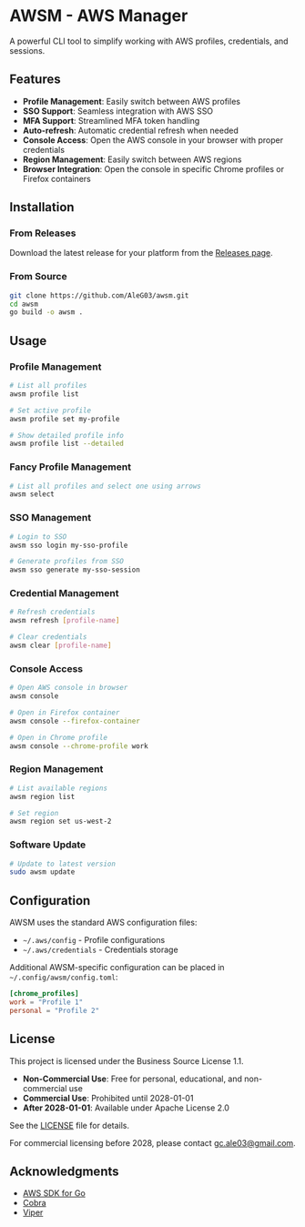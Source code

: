 # AWSM - AWS Manager

A powerful CLI tool to simplify working with AWS profiles, credentials, and sessions.

## Features

- **Profile Management**: Easily switch between AWS profiles
- **SSO Support**: Seamless integration with AWS SSO
- **MFA Support**: Streamlined MFA token handling
- **Auto-refresh**: Automatic credential refresh when needed
- **Console Access**: Open the AWS console in your browser with proper credentials
- **Region Management**: Easily switch between AWS regions
- **Browser Integration**: Open the console in specific Chrome profiles or Firefox containers

## Installation

### From Releases

Download the latest release for your platform from the [Releases page](https://github.com/AleG03/awsm/releases).

### From Source

```bash
git clone https://github.com/AleG03/awsm.git
cd awsm
go build -o awsm .
```

## Usage

### Profile Management

```bash
# List all profiles
awsm profile list

# Set active profile
awsm profile set my-profile

# Show detailed profile info
awsm profile list --detailed
```

### Fancy Profile Management

```bash
# List all profiles and select one using arrows
awsm select
```

### SSO Management

```bash
# Login to SSO
awsm sso login my-sso-profile

# Generate profiles from SSO
awsm sso generate my-sso-session
```

### Credential Management

```bash
# Refresh credentials
awsm refresh [profile-name]

# Clear credentials
awsm clear [profile-name]
```

### Console Access

```bash
# Open AWS console in browser
awsm console

# Open in Firefox container
awsm console --firefox-container

# Open in Chrome profile
awsm console --chrome-profile work
```

### Region Management

```bash
# List available regions
awsm region list

# Set region
awsm region set us-west-2
```

### Software Update

```bash
# Update to latest version
sudo awsm update
```

## Configuration

AWSM uses the standard AWS configuration files:

- `~/.aws/config` - Profile configurations
- `~/.aws/credentials` - Credentials storage

Additional AWSM-specific configuration can be placed in `~/.config/awsm/config.toml`:

```toml
[chrome_profiles]
work = "Profile 1"
personal = "Profile 2"
```

## License

This project is licensed under the Business Source License 1.1.

- **Non-Commercial Use**: Free for personal, educational, and non-commercial use
- **Commercial Use**: Prohibited until 2028-01-01
- **After 2028-01-01**: Available under Apache License 2.0

See the [LICENSE](LICENSE) file for details.

For commercial licensing before 2028, please contact gc.ale03@gmail.com.

## Acknowledgments

- [AWS SDK for Go](https://github.com/aws/aws-sdk-go-v2)
- [Cobra](https://github.com/spf13/cobra)
- [Viper](https://github.com/spf13/viper)